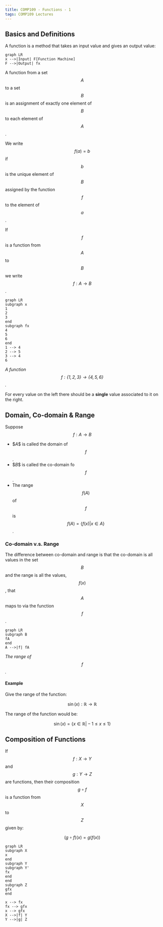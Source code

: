 ```yaml
---
title: COMP109 - Functions - 1
tags: COMP109 Lectures
---
```

## Basics and Definitions
A function is a method that takes an input value and gives an output value:

```mermaid
graph LR
x -->|Input| F[Function Machine]
F -->|Output| fx
```

A function from a set $$A$$ to a set $$B$$ is an assignment of exactly one element of $$B$$ to each element of $$A$$.

We write $$f(a)=b$$ if $$b$$ is the unique element of $$B$$ assigned by the function $$f$$ to the element of $$a$$.

If $$f$$ is a function from $$A$$ to $$B$$ we write $$f: A\rightarrow B$$.

```mermaid
graph LR
subgraph x
1
2
3
end 
subgraph fx
4
5
6
end
1 --> 4
2 --> 5
3 --> 4
6
```
*A function $$f:\{1,2,3\} \rightarrow \{4,5,6\}$$.*

For every value on the left there should be a **single** value associated to it on the right.

## Domain, Co-domain & Range
Suppose $$f:A\rightarrow B$$

* \$$A$$ is called the domain of $$f$$.
* \$$B$$ is called the co-domain fo $$f$$.
* The range $$f(A)$$ of $$f$$ is $$f(A)=\{f(x)\vert x\in A\}$$.

### Co-domain v.s. Range
The difference between co-domain and range is that the co-domain is all values in the set $$B$$ and the range is all the values, $$f(x)$$, that $$A$$ maps to via the function $$f$$.

```mermaid
graph LR
subgraph B
fA
end
A -->|f| fA
```
*The range of $$f$$.*

#### Example
Give the range of the function:

$$\sin(x):\mathbb{R}\rightarrow\mathbb{R}$$

The range of the function would be:

$$\sin(x)=\{x\in\mathbb{R}\vert -1\leq x\leq 1\}$$

## Composition of Functions
If $$f:X\rightarrow Y$$ and $$g:Y\rightarrow Z$$ are functions, then their composition $$g\circ f$$ is a function from $$X$$ to $$Z$$ given by:

$$(g\circ f)(x)=g(f(x))$$

```mermaid
graph LR
subgraph X
x
end
subgraph Y
subgraph Y'
fx
end
end
subgraph Z
gfx
end

x --> fx
fx --> gfx
x --> gfx
X -->|f| Y
Y -->|g| Z
